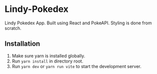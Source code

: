 # Lindy-Pokedex
Lindy Pokedex App. Built using React and PokeAPI. Styling is done from scratch.

##  Installation
1. Make sure yarn is installed globally.
2. Run `yarn install` in directory root.
3. Run `yarn dev` or `yarn run vite` to start the development server.

